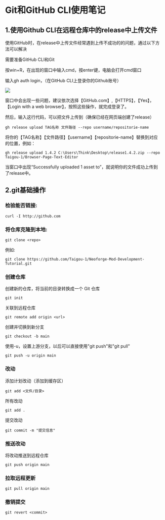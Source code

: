 # Git和GitHub CLI使用笔记

## 1.使用Github CLI在远程仓库中的release中上传文件

使用GitHub时，在release中上传文件经常遇到上传不成功的的问题，通过以下方法可以解决

需要准备GitHub CLI和Git

按win+R，在出现的窗口中输入cmd，按enter键，电脑会打开cmd窗口

输入gh auth login，（在GitHub CLI上登录你的Github账号）

![](https://github.com/Taigou-1/Blogs-Tech-Tips-Articles/blob/main/assets/1.png)

窗口中会出现一些问题，建议依次选择【GitHub.com】,【HTTPS】，【Yes】，【Login with a web browser】，按照这些操作，就完成登录了。

然后，输入这行代码，可以把文件上传到（确保已经在网页端创建了release）

```
gh release upload TAG名称 文件路径 --repo username/repositorie-name
```

将你的【TAG名称】【文件路径】【username】【repositorie-name】替换到对应的位置，例如：

```
gh release upload 1.4.2 C:\Users\Think\Desktop\release1.4.2.zip --repo Taigou-1/Browser-Page-Text-Editor
```

当窗口中出现“Successfully uploaded 1 asset to”，就说明你的文件成功上传到了release中。

## 2.git基础操作

### 检验能否链接:
```
curl -I http://github.com
```

### 将仓库克隆到本地:
```
git clone <repo>
```
例如:
```
git clone https://github.com/Taigou-1/Neoforge-Mod-Development-Tutorial.git
```

### 创建仓库
创建新的仓库，将当前的目录转换成一个 Git 仓库
```
git init
```
关联到远程仓库
```
git remote add origin <url>
```
创建并切换到新分支
```
git checkout -b main
```
使用-u，设置上游分支，以后可以直接使用"git push"和"git pull"
```
git push -u origin main
```

### 改动
添加计划改动（添加到缓存区）
```
git add <文件/目录>
```
所有改动
```
git add .
```
提交改动
```
git commit -m "提交信息"
```

### 推送改动
将改动推送到远程仓库
```
git push origin main
```

### 拉取远程更新
```
git pull origin main
```

### 撤销提交
```
git revert <commit>
```
